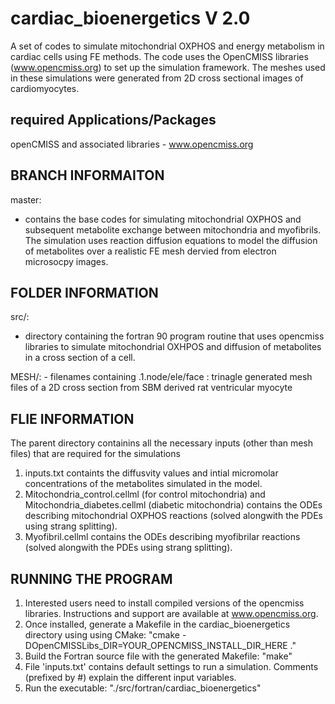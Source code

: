 cardiac_bioenergetics V 2.0
===========

A set of codes to simulate mitochondrial OXPHOS and energy metabolism in cardiac cells using FE methods. 
The code uses the OpenCMISS libraries (www.opencmiss.org) to set up the simulation framework. The meshes used in these simulations were generated from
2D cross sectional images of cardiomyocytes. 

**required Applications/Packages**
----------------------------------
openCMISS and associated libraries - www.opencmiss.org

**BRANCH INFORMAITON**
----------------------
master:
 - contains the base codes for simulating mitochondrial OXPHOS and subsequent metabolite exchange between mitochondria and myofibrils. 
The simulation uses reaction diffusion equations to model the diffusion of metabolites over a realistic FE mesh dervied from electron 
microsocpy images. 

**FOLDER INFORMATION**
----------------------
 src/:
 - directory containing the fortran 90 program routine that uses opencmiss libraries to simulate mitochondrial OXHPOS and diffusion of metabolites in a cross section of a cell.

 MESH/:
        - filenames containing .1.node/ele/face : trinagle generated mesh files of a 2D cross section from SBM derived rat ventricular myocyte
        
 **FLIE INFORMATION**
----------------------
 The parent directory containins all the necessary inputs (other than mesh files) that are required for the simulations
 1. inputs.txt containts the diffusvity values and intial micromolar concentrations of the metabolites simulated in the model.
 2. Mitochondria_control.cellml (for control mitochondria) and Mitochondria_diabetes.cellml (diabetic mitochondria) 
    contains the ODEs describing mitochondrial OXPHOS reactions (solved alongwith the PDEs using strang splitting). 
 3. Myofibril.cellml contains the ODEs describing myofibrilar reactions (solved alongwith the PDEs using strang splitting). 


RUNNING THE PROGRAM
-------------------
1. Interested users need to install compiled versions of the opencmiss libraries. Instructions and support are available at www.opencmiss.org. 
2. Once installed, generate a Makefile in the cardiac_bioenergetics directory using using CMake: "cmake -DOpenCMISSLibs_DIR=YOUR_OPENCMISS_INSTALL_DIR_HERE ."
3. Build the Fortran source file with the generated Makefile: "make"
4. File 'inputs.txt' contains default settings to run a simulation. Comments (prefixed by #) explain the different input variables.
5. Run the executable: "./src/fortran/cardiac_bioenergetics"
